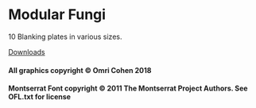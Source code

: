 # Modular Fungi

10 Blanking plates in various sizes.

[Downloads](https://github.com/david-c14/ModularFungi/releases/tag/v0.6.1)

#### All graphics copyright © Omri Cohen 2018

#### Montserrat Font copyright © 2011 The Montserrat Project Authors. See OFL.txt for license
